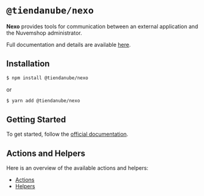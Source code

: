 # `@tiendanube/nexo`

**Nexo** provides tools for communication between an external application and the Nuvemshop administrator.

Full documentation and details are available [here](https://tiendanube.github.io/devhub-apps/en/docs/developer-tools/nexo).

## Installation

```bash
$ npm install @tiendanube/nexo
```

or

```bash
$ yarn add @tiendanube/nexo
```

## Getting Started

To get started, follow the [official documentation](https://tiendanube.github.io/devhub-apps/en/docs/developer-tools/nexo/).

## Actions and Helpers

Here is an overview of the available actions and helpers:

- [Actions](https://tiendanube.github.io/devhub-apps/en/docs/developer-tools/nexo/#actions)
- [Helpers](https://tiendanube.github.io/devhub-apps/en/docs/developer-tools/nexo/#helpers)
